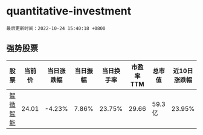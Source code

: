 # quantitative-investment

`最后更新时间：2022-10-24 15:40:18 +0800`

## 强势股票

|股票|当前价|当日涨跌幅|当日振幅|当日换手率|市盈率TTM|总市值|近10日涨跌幅|
|----|----|----|----|----|----|----|----|
|[智微智能](https://xueqiu.com/S/SZ001339)|24.01|-4.23%|7.86%|23.75%|29.66|59.3亿|23.95%|
